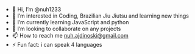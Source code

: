 - 👋 Hi, I’m @nuh1233
- 👀 I’m interested in Coding, Brazilian Jiu Jiutsu and learning new things
- 🌱 I’m currently learning JavaScript and python
- 💞️ I’m looking to collaborate on any projects
- 📫 How to reach me nuh.ajdinoski@gmail.com
- ⚡ Fun fact: i can speak 4 languages

<!---
nuh1233/nuh1233 is a ✨ special ✨ repository because its `README.md` (this file) appears on your GitHub profile.
You can click the Preview link to take a look at your changes.
--->

